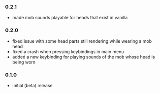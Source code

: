### 0.2.1
* made mob sounds playable for heads that exist in vanilla
### 0.2.0
* fixed issue with some head parts still rendering while wearing a mob head
* fixed a crash when pressing keybindings in main menu
* added a new keybinding for playing sounds of the mob whose head is being worn
### 0.1.0
* initial (beta) release